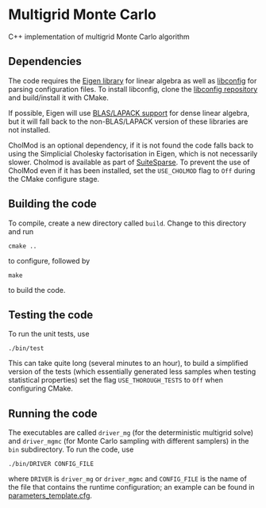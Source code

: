 # Multigrid Monte Carlo
C++ implementation of multigrid Monte Carlo algorithm

## Dependencies
The code requires the [Eigen library](https://eigen.tuxfamily.org/index.php?title=Main_Page) for linear algebra as well as [libconfig](https://hyperrealm.github.io/libconfig/) for parsing configuration files. To install libconfig, clone the [libconfig repository](https://github.com/hyperrealm/libconfig) and build/install it with CMake.

If possible, Eigen will use [BLAS/LAPACK support](https://eigen.tuxfamily.org/dox/TopicUsingBlasLapack.html) for dense linear algebra, but it will fall back to the non-BLAS/LAPACK version of these libraries are not installed.

CholMod is an optional dependency, if it is not found the code falls back to using the Simplicial Cholesky factorisation in Eigen, which is not necessarily slower. Cholmod is available as part of [SuiteSparse](https://people.engr.tamu.edu/davis/suitesparse.html). To prevent the use of CholMod even if it has been installed, set the `USE_CHOLMOD` flag to `Off` during the CMake configure stage.

## Building the code
To compile, create a new directory called `build`. Change to this directory and run

```
cmake ..
```

to configure, followed by

```
make
```

to build the code.

## Testing the code
To run the unit tests, use

```
./bin/test
```

This can take quite long (several minutes to an hour), to build a simplified version of the tests (which essentially generated less samples when testing statistical properties) set the flag `USE_THOROUGH_TESTS` to `Off` when configuring CMake.

## Running the code
The executables are called `driver_mg` (for the deterministic multigrid solve) and `driver_mgmc` (for Monte Carlo sampling with different samplers) in the `bin` subdirectory. To run the code, use

```
./bin/DRIVER CONFIG_FILE
```

where `DRIVER` is `driver_mg` or `driver_mgmc` and `CONFIG_FILE` is the name of the file that contains the runtime configuration; an example can be found in [parameters_template.cfg](parameters_template.cfg).